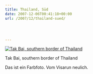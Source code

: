 ```yaml
---
title: Thailand, Süd
date: 2007-12-06T00:41:18+00:00
url: /2007/12/thailand-sued/




---
```

<div class="flickr">
  <a href="http://www.flickr.com/photos/schreibblogade/2091193924/" title="Tak Bai, southern border of Thailand"><img src="//farm3.static.flickr.com/2181/2091193924_f5c5c2e37e.jpg" alt="Tak Bai, southern border of Thailand" /></a></p>

  <p>
    Tak Bai, southern border of Thailand
  </p>
</div>

Das ist ein Farbfoto. Vom Visarun neulich.
